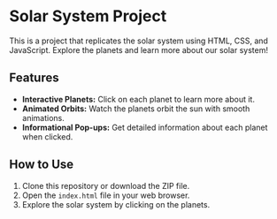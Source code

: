 # Solar System Project

This is a project that replicates the solar system using HTML, CSS, and JavaScript. Explore the planets and learn more about our solar system!

## Features

- **Interactive Planets:** Click on each planet to learn more about it.
- **Animated Orbits:** Watch the planets orbit the sun with smooth animations.
- **Informational Pop-ups:** Get detailed information about each planet when clicked.

## How to Use

1. Clone this repository or download the ZIP file.
2. Open the `index.html` file in your web browser.
3. Explore the solar system by clicking on the planets.
